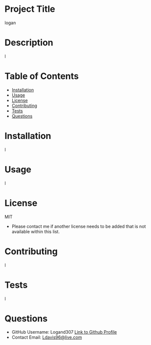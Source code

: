 
# Project Title
logan
# Description
l
# Table of Contents 
* [Installation](#installation)
* [Usage](#usage)
* [License](#license)
* [Contributing](#contributing)
* [Tests](#tests)
* [Questions](#questions)
    
# Installation
l
# Usage
l
# License 
MIT
* Please contact me if another license needs to be added that is not available within this list. 
# Contributing 
l
# Tests
l
# Questions
* GitHub Username: 
Logand307
[Link to Github Profile](https://github.com/Logand307)
* Contact Email: 
Ldavis96@live.com
